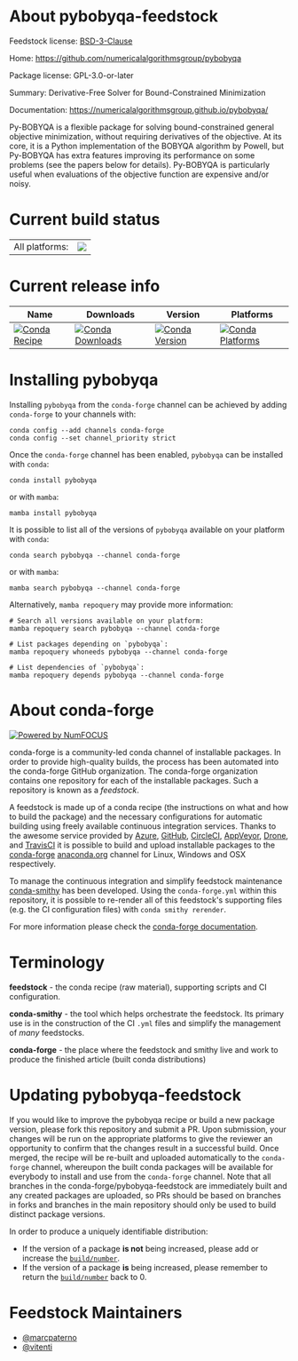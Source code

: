 About pybobyqa-feedstock
========================

Feedstock license: [BSD-3-Clause](https://github.com/conda-forge/pybobyqa-feedstock/blob/main/LICENSE.txt)

Home: https://github.com/numericalalgorithmsgroup/pybobyqa

Package license: GPL-3.0-or-later

Summary: Derivative-Free Solver for Bound-Constrained Minimization

Documentation: https://numericalalgorithmsgroup.github.io/pybobyqa/

Py-BOBYQA is a flexible package for solving bound-constrained general
objective minimization, without requiring derivatives of the objective. At
its core, it is a Python implementation of the BOBYQA algorithm by Powell,
but Py-BOBYQA has extra features improving its performance on some problems
(see the papers below for details). Py-BOBYQA is particularly useful when
evaluations of the objective function are expensive and/or noisy.


Current build status
====================


<table><tr><td>All platforms:</td>
    <td>
      <a href="https://dev.azure.com/conda-forge/feedstock-builds/_build/latest?definitionId=17277&branchName=main">
        <img src="https://dev.azure.com/conda-forge/feedstock-builds/_apis/build/status/pybobyqa-feedstock?branchName=main">
      </a>
    </td>
  </tr>
</table>

Current release info
====================

| Name | Downloads | Version | Platforms |
| --- | --- | --- | --- |
| [![Conda Recipe](https://img.shields.io/badge/recipe-pybobyqa-green.svg)](https://anaconda.org/conda-forge/pybobyqa) | [![Conda Downloads](https://img.shields.io/conda/dn/conda-forge/pybobyqa.svg)](https://anaconda.org/conda-forge/pybobyqa) | [![Conda Version](https://img.shields.io/conda/vn/conda-forge/pybobyqa.svg)](https://anaconda.org/conda-forge/pybobyqa) | [![Conda Platforms](https://img.shields.io/conda/pn/conda-forge/pybobyqa.svg)](https://anaconda.org/conda-forge/pybobyqa) |

Installing pybobyqa
===================

Installing `pybobyqa` from the `conda-forge` channel can be achieved by adding `conda-forge` to your channels with:

```
conda config --add channels conda-forge
conda config --set channel_priority strict
```

Once the `conda-forge` channel has been enabled, `pybobyqa` can be installed with `conda`:

```
conda install pybobyqa
```

or with `mamba`:

```
mamba install pybobyqa
```

It is possible to list all of the versions of `pybobyqa` available on your platform with `conda`:

```
conda search pybobyqa --channel conda-forge
```

or with `mamba`:

```
mamba search pybobyqa --channel conda-forge
```

Alternatively, `mamba repoquery` may provide more information:

```
# Search all versions available on your platform:
mamba repoquery search pybobyqa --channel conda-forge

# List packages depending on `pybobyqa`:
mamba repoquery whoneeds pybobyqa --channel conda-forge

# List dependencies of `pybobyqa`:
mamba repoquery depends pybobyqa --channel conda-forge
```


About conda-forge
=================

[![Powered by
NumFOCUS](https://img.shields.io/badge/powered%20by-NumFOCUS-orange.svg?style=flat&colorA=E1523D&colorB=007D8A)](https://numfocus.org)

conda-forge is a community-led conda channel of installable packages.
In order to provide high-quality builds, the process has been automated into the
conda-forge GitHub organization. The conda-forge organization contains one repository
for each of the installable packages. Such a repository is known as a *feedstock*.

A feedstock is made up of a conda recipe (the instructions on what and how to build
the package) and the necessary configurations for automatic building using freely
available continuous integration services. Thanks to the awesome service provided by
[Azure](https://azure.microsoft.com/en-us/services/devops/), [GitHub](https://github.com/),
[CircleCI](https://circleci.com/), [AppVeyor](https://www.appveyor.com/),
[Drone](https://cloud.drone.io/welcome), and [TravisCI](https://travis-ci.com/)
it is possible to build and upload installable packages to the
[conda-forge](https://anaconda.org/conda-forge) [anaconda.org](https://anaconda.org/)
channel for Linux, Windows and OSX respectively.

To manage the continuous integration and simplify feedstock maintenance
[conda-smithy](https://github.com/conda-forge/conda-smithy) has been developed.
Using the ``conda-forge.yml`` within this repository, it is possible to re-render all of
this feedstock's supporting files (e.g. the CI configuration files) with ``conda smithy rerender``.

For more information please check the [conda-forge documentation](https://conda-forge.org/docs/).

Terminology
===========

**feedstock** - the conda recipe (raw material), supporting scripts and CI configuration.

**conda-smithy** - the tool which helps orchestrate the feedstock.
                   Its primary use is in the construction of the CI ``.yml`` files
                   and simplify the management of *many* feedstocks.

**conda-forge** - the place where the feedstock and smithy live and work to
                  produce the finished article (built conda distributions)


Updating pybobyqa-feedstock
===========================

If you would like to improve the pybobyqa recipe or build a new
package version, please fork this repository and submit a PR. Upon submission,
your changes will be run on the appropriate platforms to give the reviewer an
opportunity to confirm that the changes result in a successful build. Once
merged, the recipe will be re-built and uploaded automatically to the
`conda-forge` channel, whereupon the built conda packages will be available for
everybody to install and use from the `conda-forge` channel.
Note that all branches in the conda-forge/pybobyqa-feedstock are
immediately built and any created packages are uploaded, so PRs should be based
on branches in forks and branches in the main repository should only be used to
build distinct package versions.

In order to produce a uniquely identifiable distribution:
 * If the version of a package **is not** being increased, please add or increase
   the [``build/number``](https://docs.conda.io/projects/conda-build/en/latest/resources/define-metadata.html#build-number-and-string).
 * If the version of a package **is** being increased, please remember to return
   the [``build/number``](https://docs.conda.io/projects/conda-build/en/latest/resources/define-metadata.html#build-number-and-string)
   back to 0.

Feedstock Maintainers
=====================

* [@marcpaterno](https://github.com/marcpaterno/)
* [@vitenti](https://github.com/vitenti/)

